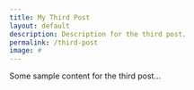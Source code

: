 ```yaml
---
title: My Third Post
layout: default
description: Description for the third post.
permalink: /third-post
image: #
---
```


Some sample content for the third post...
